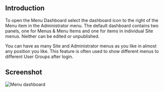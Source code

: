 <!-- Filename: J4.x:Menu_Dashboard / Display title: Menu Dashboard -->

## Introduction

To open the Menu Dashboard select the dashboard icon to the right of the
Menu item in the Administrator menu. The default dashboard contains two
panels, one for Menus & Menu Items and one for items in individual Site
menus. Neither can be edited or unpublished.

You can have as many Site and Administrator menus as you like in almost
any position you like. This feature is often used to show different
menus to different User Groups after login.

## Screenshot

![Menu dashboard](../../../en/images/dashboards/menus-dashboard.png)
